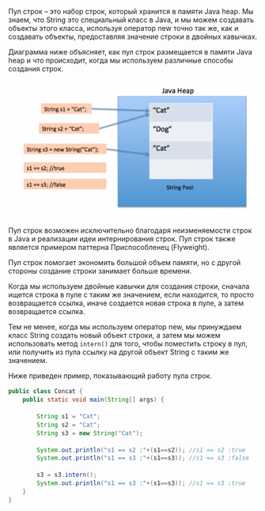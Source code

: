 Пул строк – это набор строк, который хранится в памяти Java heap.
Мы знаем, что String это специальный класс в Java, и мы можем создавать объекты этого класса, используя оператор new точно так же, как и создавать объекты, предоставляя значение строки в двойных кавычках.

Диаграмма ниже объясняет, как пул строк размещается в памяти Java heap и что происходит, когда мы используем различные способы создания строк.

![alt text](poolStrings.png)

Пул строк возможен исключительно благодаря неизменяемости строк в Java и реализации идеи интернирования строк.
Пул строк также является примером паттерна Приспособленец (Flyweight).

Пул строк помогает экономить большой объем памяти, но с другой стороны создание строки занимает больше времени.

Когда мы используем двойные кавычки для создания строки, сначала ищется строка в пуле с таким же значением, если находится, то просто возвращается ссылка, иначе создается новая строка в пуле, а затем возвращается ссылка.

Тем не менее, когда мы используем оператор new, мы принуждаем класс String создать новый объект строки, а затем мы можем использовать метод <code>intern()</code> для того, чтобы поместить строку в пул, или получить из пула ссылку на другой объект String с таким же значением.

Ниже приведен пример, показывающий работу пула строк.

```java
public class Concat {
    public static void main(String[] args) {

        String s1 = "Cat";
        String s2 = "Cat";
        String s3 = new String("Cat");

        System.out.println("s1 == s2 :"+(s1==s2)); //s1 == s2 :true
        System.out.println("s1 == s3 :"+(s1==s3)); //s1 == s3 :false

        s3 = s3.intern();
        System.out.println("s1 == s3 :"+(s1==s3)); //s1 == s3 :true
    }
}
```